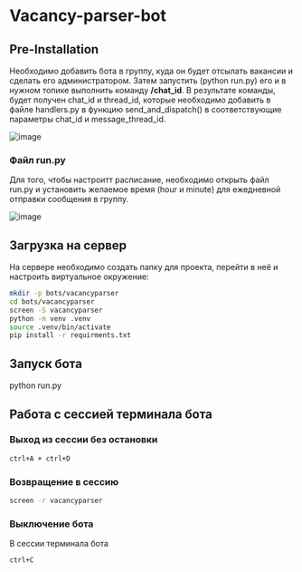 # Vacancy-parser-bot

## Pre-Installation
Необходимо добавить бота в группу, куда он будет отсылать вакансии и сделать его администратором. Затем запустить (python run.py) его и в нужном топике выполнить команду **/chat_id**. В результате команды, будет получен chat_id и thread_id, которые необходимо добавить в файле handlers.py в функцию send_and_dispatch() в соответствующие параметры chat_id и message_thread_id.

![image](https://github.com/user-attachments/assets/f03cd50a-647d-4efd-8635-000c49dc6e37)

### Файл run.py
Для того, чтобы настроитт расписание, необходимо открыть файл run.py и установить желаемое время (hour и minute) для ежедневной отправки сообщения в группу.

![image](https://github.com/user-attachments/assets/85f3c61a-1758-4fd1-b190-1f0c9c74d2dd)

## Загрузка на сервер
На сервере необходимо создать папку для проекта, перейти в неё и настроить виртуальное окружение:

```bash 
mkdir -p bots/vacancyparser
cd bots/vacancyparser
screen -S vacancyparser
python -m venv .venv
source .venv/bin/activate
pip install -r requirments.txt
```

## Запуск бота 
python run.py

## Работа с сессией терминала бота
### Выход из сессии без остановки
```bash 
ctrl+A + ctrl+D
```

### Возвращение в сессию
```bash 
screen -r vacancyparser
```

### Выключение бота
В сессии терминала бота
```bash 
ctrl+C
```

